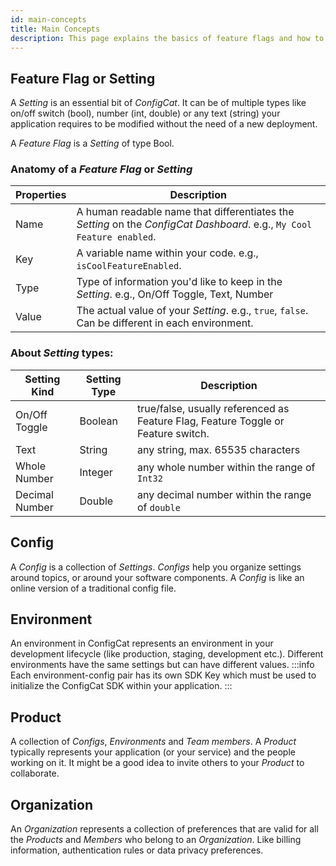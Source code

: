 ```yaml
---
id: main-concepts
title: Main Concepts
description: This page explains the basics of feature flags and how to use them. Displays how configs, products and settings are organized within the feature flag service.
---
```


## Feature Flag or Setting

A _Setting_ is an essential bit of _ConfigCat_. It can be of multiple types like on/off switch (bool), number (int, double) or any text (string) your application requires to be modified without the need of a new deployment.

A _Feature Flag_ is a _Setting_ of type Bool.

### Anatomy of a _Feature Flag_ or _Setting_

| Properties | Description                                                                                                            |
| ---------- | ---------------------------------------------------------------------------------------------------------------------- |
| Name       | A human readable name that differentiates the _Setting_ on the _ConfigCat Dashboard_. e.g., `My Cool Feature enabled`. |
| Key        | A variable name within your code. e.g., `isCoolFeatureEnabled`.                                                        |
| Type       | Type of information you'd like to keep in the _Setting_. e.g., On/Off Toggle, Text, Number                             |
| Value      | The actual value of your _Setting_. e.g., `true`, `false`. Can be different in each environment.                       |

### About _Setting_ types:

| Setting Kind   | Setting Type | Description                                                                       |
| -------------- | ------------ | --------------------------------------------------------------------------------- |
| On/Off Toggle  | Boolean      | true/false, usually referenced as Feature Flag, Feature Toggle or Feature switch. |
| Text           | String       | any string, max. 65535 characters                                                 |
| Whole Number   | Integer      | any whole number within the range of `Int32`                                      |
| Decimal Number | Double       | any decimal number within the range of `double`                                   |

## Config

A _Config_ is a collection of _Settings_. _Configs_ help you organize settings around topics, or around your software components. A _Config_ is like an online version of a traditional config file.

## Environment

An environment in ConfigCat represents an environment in your development lifecycle (like production, staging, development etc.). Different environments have the same settings but can have different values.
:::info
Each environment-config pair has its own SDK Key which must be used to initialize the ConfigCat SDK within your application.
:::

## Product

A collection of _Configs_, _Environments_ and _Team members_. A _Product_ typically represents your application (or your service) and the people working on it. It might be a good idea to invite others to your _Product_ to collaborate.

## Organization

An _Organization_ represents a collection of preferences that are valid for all the _Products_ and _Members_ who belong to
an _Organization_. Like billing information, authentication rules or data privacy preferences.
